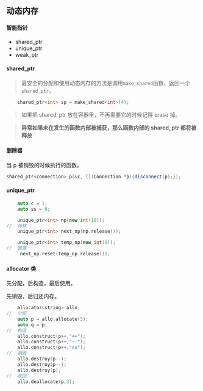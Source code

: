 
动态内存
---------

#### 智能指针

-   shared_ptr
-   unique_ptr
-   weak_ptr

#### shared_ptr

> 最安全的分配和使用动态内存的方法是调用`make_shared`函数，返回一个`shared_ptr`。
```C++
	shared_ptr<int> sp = make_shared<int>(4);
```

> 如果把 shared_ptr 放在容器里，不再需要它的时候记得 erase 掉。

> **异常如果未在发生的函数内部被捕获，那么函数内部的 shared_ptr 都将被释放**

#### 删除器

当 p 被销毁的时候执行的函数，

```C++
shared_ptr<connection> p(&c, [](Connection *p){disconnect(p);});
```

#### unique_ptr

```C++
	auto c = 1;
	auto ss = 0;

	unique_ptr<int> np(new int(10));
//	转移
	unique_ptr<int> next_np(np.release());

	unique_ptr<int> temp_np(new int(9));
//	重置
	 next_np.reset(temp_np.release());
```

#### allocator 类
先分配，后构造，最后使用。

先销毁，后归还内存。
```C++
	allocator<string> allo;
//	分配
	auto p = allo.allocate(3);
	auto q = p;
//	构造
	allo.construct(p++,"++");
	allo.construct(p++,"--");
	allo.construct(p++,"ss");
//	销毁
	allo.destroy(p--);
	allo.destroy(p--);
	allo.destroy(p);
//	收回
	allo.deallocate(p,3);
```

#### 